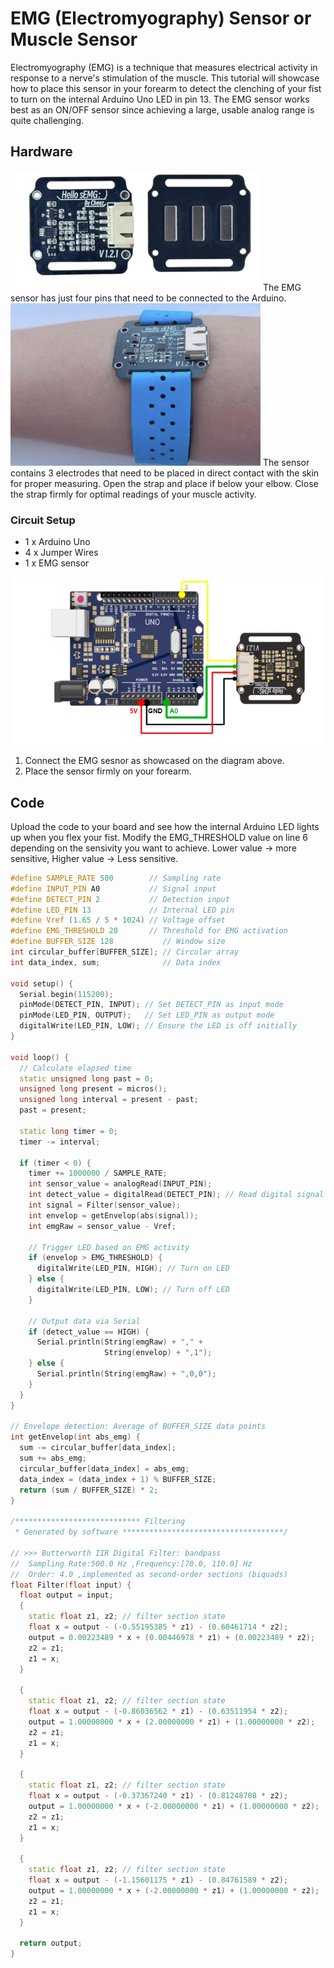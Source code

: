# EMG (Electromyography) Sensor or Muscle Sensor

Electromyography (EMG) is a technique that measures electrical activity in response to a nerve's stimulation of the muscle. 
This tutorial will showcase how to place this sensor in your forearm to detect the clenching of your fist to turn on the internal Arduino Uno LED in pin 13.
The EMG sensor works best as an ON/OFF sensor since achieving a large, usable analog range is quite challenging.

## Hardware
<img src="./Images/EMG.png" width="400" >
The EMG sensor has just four pins that need to be connected to the Arduino. 

<img src="./Images/EMG_Wrist.png" width="400" >
The sensor contains 3 electrodes that need to be placed in direct contact with the skin for proper measuring. 
Open the strap and place if below your elbow. Close the strap firmly for optimal readings of your muscle activity.


### Circuit Setup

* 1 x Arduino Uno
* 4 x Jumper Wires
* 1 x EMG sensor


 ![Image of tm1637 Diagram](./Images/EMG_diagram.png)

1. Connect the EMG sesnor as showcased on the diagram above.
2. Place the sensor firmly on your forearm.


## Code
Upload the code to your board and see how the internal Arduino LED lights up when you flex your fist. 
Modify the EMG_THRESHOLD value on line 6 depending on the sensivity you want to achieve. Lower value -> more sensitive, Higher value -> Less sensitive.

```C++
#define SAMPLE_RATE 500        // Sampling rate
#define INPUT_PIN A0           // Signal input
#define DETECT_PIN 2           // Detection input
#define LED_PIN 13             // Internal LED pin
#define Vref (1.65 / 5 * 1024) // Voltage offset
#define EMG_THRESHOLD 20       // Threshold for EMG activation
#define BUFFER_SIZE 128           // Window size
int circular_buffer[BUFFER_SIZE]; // Circular array
int data_index, sum;              // Data index

void setup() {
  Serial.begin(115200);
  pinMode(DETECT_PIN, INPUT); // Set DETECT_PIN as input mode
  pinMode(LED_PIN, OUTPUT);   // Set LED_PIN as output mode
  digitalWrite(LED_PIN, LOW); // Ensure the LED is off initially
}

void loop() {
  // Calculate elapsed time
  static unsigned long past = 0;
  unsigned long present = micros();
  unsigned long interval = present - past;
  past = present;

  static long timer = 0;
  timer -= interval; 

  if (timer < 0) {
    timer += 1000000 / SAMPLE_RATE;
    int sensor_value = analogRead(INPUT_PIN);
    int detect_value = digitalRead(DETECT_PIN); // Read digital signal from DETECT_PIN
    int signal = Filter(sensor_value);
    int envelop = getEnvelop(abs(signal));
    int emgRaw = sensor_value - Vref;

    // Trigger LED based on EMG activity
    if (envelop > EMG_THRESHOLD) {
      digitalWrite(LED_PIN, HIGH); // Turn on LED
    } else {
      digitalWrite(LED_PIN, LOW); // Turn off LED
    }

    // Output data via Serial
    if (detect_value == HIGH) {
      Serial.println(String(emgRaw) + "," +
                     String(envelop) + ",1");
    } else {
      Serial.println(String(emgRaw) + ",0,0");
    }
  }
}

// Envelope detection: Average of BUFFER_SIZE data points
int getEnvelop(int abs_emg) {
  sum -= circular_buffer[data_index];
  sum += abs_emg;
  circular_buffer[data_index] = abs_emg;
  data_index = (data_index + 1) % BUFFER_SIZE;
  return (sum / BUFFER_SIZE) * 2;
}

/**************************** Filtering
 * Generated by software ************************************/

// >>> Butterworth IIR Digital Filter: bandpass
//  Sampling Rate:500.0 Hz ,Frequency:[70.0, 110.0] Hz
//  Order: 4.0 ,implemented as second-order sections (biquads)
float Filter(float input) {
  float output = input;
  {
    static float z1, z2; // filter section state
    float x = output - (-0.55195385 * z1) - (0.60461714 * z2);
    output = 0.00223489 * x + (0.00446978 * z1) + (0.00223489 * z2);
    z2 = z1;
    z1 = x;
  }

  {
    static float z1, z2; // filter section state
    float x = output - (-0.86036562 * z1) - (0.63511954 * z2);
    output = 1.00000000 * x + (2.00000000 * z1) + (1.00000000 * z2);
    z2 = z1;
    z1 = x;
  }

  {
    static float z1, z2; // filter section state
    float x = output - (-0.37367240 * z1) - (0.81248708 * z2);
    output = 1.00000000 * x + (-2.00000000 * z1) + (1.00000000 * z2);
    z2 = z1;
    z1 = x;
  }

  {
    static float z1, z2; // filter section state
    float x = output - (-1.15601175 * z1) - (0.84761589 * z2);
    output = 1.00000000 * x + (-2.00000000 * z1) + (1.00000000 * z2);
    z2 = z1;
    z1 = x;
  }

  return output;
}


```



